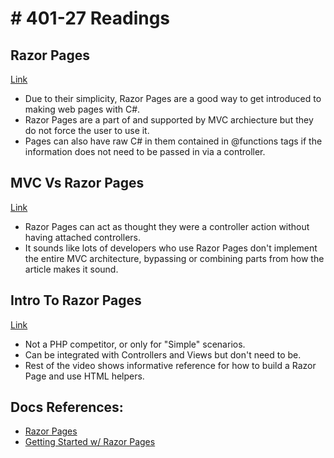# # 401-27 Readings

## Razor Pages
[Link](https://gunnarpeipman.com/aspnet-core-razor-pages/)

- Due to their simplicity, Razor Pages are a good way to get introduced to making web pages with C#.
- Razor Pages are a part of and supported by MVC archiecture but they do not force the user to use it.
- Pages can also have raw C# in them contained in @functions tags if the information does not need to be passed in via a controller.


## MVC Vs Razor Pages
[Link](https://jonhilton.net/razor-pages-or-mvc-a-quick-comparison/)

- Razor Pages can act as thought they were a controller action without having attached controllers.
- It sounds like lots of developers who use Razor Pages don't implement the entire MVC architecture, bypassing or combining parts from how the article makes it sound.


## Intro To Razor Pages
[Link](https://www.youtube.com/watch?v=yyBijyCI5Sk)

- Not a PHP competitor, or only for "Simple" scenarios. 
- Can be integrated with Controllers and Views but don't need to be.
- Rest of the video shows informative reference for how to build a Razor Page and use HTML helpers.

## Docs References:
- [Razor Pages](https://docs.microsoft.com/en-us/aspnet/core/razor-pages/?view=aspnetcore-2.2&tabs=visual-studio)
- [Getting Started w/ Razor Pages](https://docs.microsoft.com/en-us/aspnet/core/tutorials/razor-pages/razor-pages-start?view=aspnetcore-2.1&tabs=visual-studio)